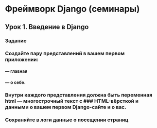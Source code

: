 # Фреймворк Django (семинары)

## Урок 1. Введение в Django

### Задание

### Создайте пару представлений в вашем первом приложении:

#### — главная

#### — о себе.

### Внутри каждого представления должна быть переменная html — многострочный текст с ### HTML-вёрсткой и данными о вашем первом Django-сайте и о вас.

### Сохраняйте в логи данные о посещении страниц
